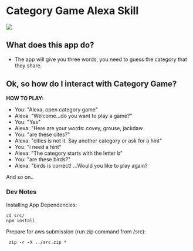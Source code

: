 # Category Game Alexa Skill 
<img src="https://m.media-amazon.com/images/G/01/mobile-apps/dex/alexa/alexa-skills-kit/tutorials/fact/header._TTH_.png" />

## What does this app do? 
* The app will give you three words, you need to guess the category that they share.

## Ok, so how do I interact with Category Game? 

<b>HOW TO PLAY:</b>

* You: "Alexa, open category game"
* Alexa: "Welcome...do you want to play a game?"
* You: "Yes"
* Alexa: "Here are your words: covey, grouse, jackdaw
* You: "are these cites?"
* Alexa: "cities is not it. Say another category or ask for a hint"
* You: "i need a hint"
* Alexa: "The category starts with the letter b"
* You: "are these birds?"
* Alexa: "birds is correct! ...Would you like to play again?

And so on..


### Dev Notes

Installing App Dependencies:
```
cd src/ 
npm install
```
Prepare for aws submission (run zip command from /src): 
```
 zip -r -X ../src.zip *
```
